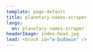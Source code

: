 ```yaml
---
template: page-default
title: planetary-names-scraper
langs:
  en: planetary-names-scraper
headerImage: index-head.jpg
lead: <block id="w-budowie" />
---
```

